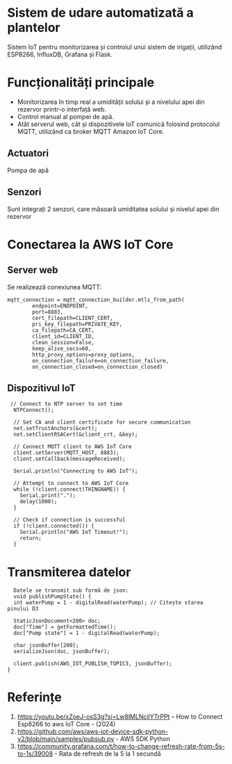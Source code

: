# Sistem de udare automatizată a plantelor

  Sistem IoT pentru monitorizarea și controlul unui sistem de irigații, utilizând ESP8266, InfluxDB, Grafana și Flask.

# Funcționalități principale

 *  Monitorizarea în timp real a umidității solului și a nivelului apei din rezervor printr-o interfață web.
 * Control manual al pompei de apă.
 * Atât serverul web, cât și dispozitivele IoT comunică folosind protocolul MQTT, utilizând ca broker MQTT Amazon IoT Core.

## Actuatori
  Pompa de apă

## Senzori
 Sunt integrați 2 senzori, care măsoară umiditatea solului și nivelul apei din rezervor 

 # Conectarea la AWS IoT Core
 ## Server web
  Se realizează conexiunea MQTT:
```
mqtt_connection = mqtt_connection_builder.mtls_from_path(
        endpoint=ENDPOINT,
        port=8883,
        cert_filepath=CLIENT_CERT,
        pri_key_filepath=PRIVATE_KEY,
        ca_filepath=CA_CERT,
        client_id=CLIENT_ID,
        clean_session=False,
        keep_alive_secs=60,
        http_proxy_options=proxy_options,
        on_connection_failure=on_connection_failure,
        on_connection_closed=on_connection_closed)
```
## Dispozitivul IoT
```
 // Connect to NTP server to set time
  NTPConnect();

  // Set CA and client certificate for secure communication
  net.setTrustAnchors(&cert);
  net.setClientRSACert(&client_crt, &key);

  // Connect MQTT client to AWS IoT Core
  client.setServer(MQTT_HOST, 8883);
  client.setCallback(messageReceived);

  Serial.println("Connecting to AWS IoT");

  // Attempt to connect to AWS IoT Core
  while (!client.connect(THINGNAME)) {
    Serial.print(".");
    delay(1000);
  }

  // Check if connection is successful
  if (!client.connected()) {
    Serial.println("AWS IoT Timeout!");
    return;
  }
```

# Transmiterea datelor
```
  Datele se transmit sub formă de json:
  void publishPumpState() {
  int waterPump = 1 - digitalRead(waterPump); // Citește starea pinului D3

  StaticJsonDocument<200> doc;
  doc["Time"] = getFormattedTime();
  doc["Pump state"] = 1 - digitalRead(waterPump);

  char jsonBuffer[200];
  serializeJson(doc, jsonBuffer);

  client.publish(AWS_IOT_PUBLISH_TOPIC3, jsonBuffer);
}
```

# Referințe
1. https://youtu.be/xZoeJ-osS3g?si=Lw8lMLNcilYTrPPt  – How to Connect Esp8266 to aws IoT Core - (2024)
2. https://github.com/aws/aws-iot-device-sdk-python-v2/blob/main/samples/pubsub.py  - AWS SDK Python
3. https://community.grafana.com/t/how-to-change-refresh-rate-from-5s-to-1s/39008 - Rata de refresh de la 5 la 1 secundă 
